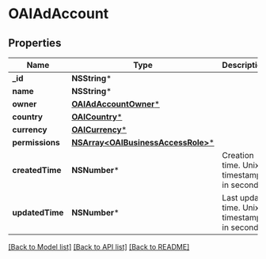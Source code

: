 # OAIAdAccount

## Properties
Name | Type | Description | Notes
------------ | ------------- | ------------- | -------------
**_id** | **NSString*** |  | [optional] 
**name** | **NSString*** |  | [optional] 
**owner** | [**OAIAdAccountOwner***](OAIAdAccountOwner.md) |  | [optional] 
**country** | [**OAICountry***](OAICountry.md) |  | [optional] 
**currency** | [**OAICurrency***](OAICurrency.md) |  | [optional] 
**permissions** | [**NSArray&lt;OAIBusinessAccessRole&gt;***](OAIBusinessAccessRole.md) |  | [optional] 
**createdTime** | **NSNumber*** | Creation time. Unix timestamp in seconds. | [optional] 
**updatedTime** | **NSNumber*** | Last update time. Unix timestamp in seconds. | [optional] 

[[Back to Model list]](../README.md#documentation-for-models) [[Back to API list]](../README.md#documentation-for-api-endpoints) [[Back to README]](../README.md)


